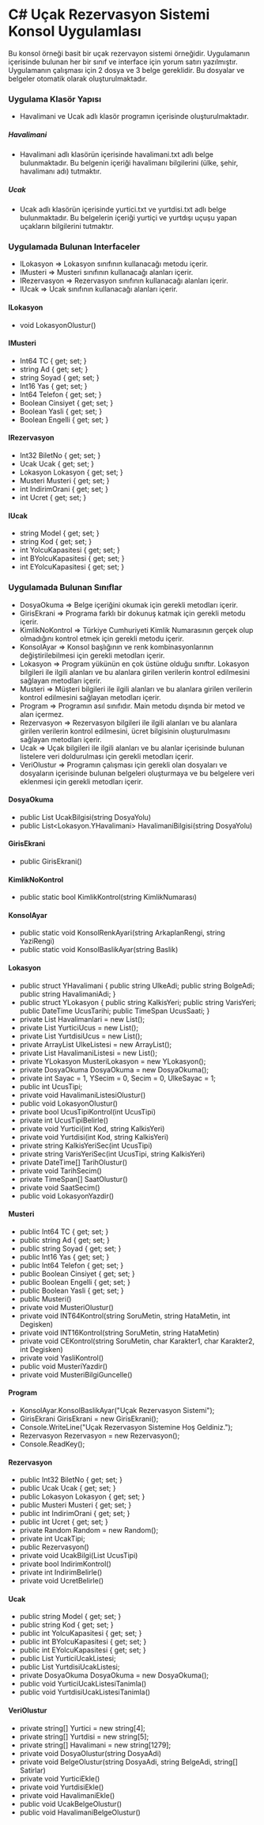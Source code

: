 # C# Uçak Rezervasyon Sistemi Konsol Uygulamlası

Bu konsol örneği basit bir uçak rezervayon sistemi örneğidir. Uygulamanın içerisinde bulunan her bir sınıf ve interface için yorum satırı yazılmıştır. Uygulamanın çalışması için 2 dosya ve 3 belge gereklidir. Bu dosyalar ve belgeler otomatik olarak oluşturulmaktadır.

### Uygulama Klasör Yapısı
* Havalimani ve Ucak adlı klasör programın içerisinde oluşturulmaktadır.

##### Havalimani
* Havalimani adlı klasörün içerisinde havalimani.txt adlı belge bulunmaktadır. Bu belgenin içeriği havalimanı bilgilerini (ülke, şehir, havalimanı adı) tutmaktır.

##### Ucak
* Ucak adlı klasörün içerisinde yurtici.txt ve yurtdisi.txt adlı belge bulunmaktadır. Bu belgelerin içeriği yurtiçi ve yurtdışı uçuşu yapan uçakların bilgilerini tutmaktır.

### Uygulamada Bulunan Interfaceler
* ILokasyon => Lokasyon sınıfının kullanacağı metodu içerir.
* IMusteri => Musteri sınıfının kullanacağı alanları içerir.
* IRezervasyon => Rezervasyon sınıfının kullanacağı alanları içerir.
* IUcak => Ucak sınıfının kullanacağı alanları içerir.

#### ILokasyon
* void LokasyonOlustur()

#### IMusteri
* Int64 TC { get; set; }
* string Ad { get; set; }
* string Soyad { get; set; }
* Int16 Yas { get; set; }
* Int64 Telefon { get; set; }
* Boolean Cinsiyet { get; set; }
* Boolean Yasli { get; set; }
* Boolean Engelli { get; set; }

#### IRezervasyon
* Int32 BiletNo { get; set; }
* Ucak Ucak { get; set; }
* Lokasyon Lokasyon { get; set; }
* Musteri Musteri { get; set; }
* int IndirimOrani { get; set; }
* int Ucret { get; set; }

#### IUcak
* string Model { get; set; }
* string Kod { get; set; }
* int YolcuKapasitesi { get; set; }
* int BYolcuKapasitesi { get; set; }
* int EYolcuKapasitesi { get; set; }

### Uygulamada Bulunan Sınıflar
* DosyaOkuma => Belge içeriğini okumak için gerekli metodları içerir.
* GirisEkrani => Programa farklı bir dokunuş katmak için gerekli metodu içerir.
* KimlikNoKontrol => Türkiye Cumhuriyeti Kimlik Numarasının gerçek olup olmadığını kontrol etmek için gerekli metodu içerir.
* KonsolAyar => Konsol başlığının ve renk kombinasyonlarının değiştirilebilmesi için gerekli metodları içerir.
* Lokasyon => Program yükünün en çok üstüne olduğu sınıftır. Lokasyon bilgileri ile ilgili alanları ve bu alanlara girilen verilerin kontrol edilmesini sağlayan metodları içerir.
* Musteri => Müşteri bilgileri ile ilgili alanları ve bu alanlara girilen verilerin kontrol edilmesini sağlayan metodları içerir.
* Program => Programın asıl sınıfıdır. Main metodu dışında bir metod ve alan içermez.
* Rezervasyon => Rezervasyon bilgileri ile ilgili alanları ve bu alanlara girilen verilerin kontrol edilmesini, ücret bilgisinin oluşturulmasını sağlayan metodları içerir.
* Ucak => Uçak bilgileri ile ilgili alanları ve bu alanlar içerisinde bulunan listelere veri doldurulması için gerekli metodları içerir.
* VeriOlustur => Programın çalışması için gerekli olan dosyaları ve dosyaların içerisinde bulunan belgeleri oluşturmaya ve bu belgelere veri eklenmesi için gerekli metodları içerir.

#### DosyaOkuma
* public List<Ucak> UcakBilgisi(string DosyaYolu)
* public List<Lokasyon.YHavalimani> HavalimaniBilgisi(string DosyaYolu)

#### GirisEkrani
* public GirisEkrani()

#### KimlikNoKontrol
* public static bool KimlikKontrol(string KimlikNumarası)

#### KonsolAyar
* public static void KonsolRenkAyari(string ArkaplanRengi, string YaziRengi)
* public static void KonsolBaslikAyar(string Baslik)

#### Lokasyon
* public struct YHavalimani { public string UlkeAdi; public string BolgeAdi; public string HavalimaniAdi; }
* public struct YLokasyon { public string KalkisYeri; public string VarisYeri; public DateTime UcusTarihi; public TimeSpan UcusSaati; }
* private List<YHavalimani> Havalimanlari = new List<YHavalimani>();
* private List<YHavalimani> YurticiUcus = new List<YHavalimani>();
* private List<YHavalimani> YurtdisiUcus = new List<YHavalimani>();
* private ArrayList UlkeListesi = new ArrayList();
* private List<YHavalimani> HavalimaniListesi = new List<YHavalimani>();
* private YLokasyon MusteriLokasyon = new YLokasyon();
* private DosyaOkuma DosyaOkuma = new DosyaOkuma();
* private int Sayac = 1, YSecim = 0, Secim = 0, UlkeSayac = 1;
* public int UcusTipi;
* private void HavalimaniListesiOlustur()
* public void LokasyonOlustur()
* private bool UcusTipiKontrol(int UcusTipi)
* private int UcusTipiBelirle()
* private void Yurtici(int Kod, string KalkisYeri)
* private void Yurtdisi(int Kod, string KalkisYeri)
* private string KalkisYeriSec(int UcusTipi)
* private string VarisYeriSec(int UcusTipi, string KalkisYeri)
* private DateTime[] TarihOlustur()
* private void TarihSecim()
* private TimeSpan[] SaatOlustur()
* private void SaatSecim()
* public void LokasyonYazdir()

#### Musteri
* public Int64 TC { get; set; }
* public string Ad { get; set; }
* public string Soyad { get; set; }
* public Int16 Yas { get; set; }
* public Int64 Telefon { get; set; }
* public Boolean Cinsiyet { get; set; }
* public Boolean Engelli { get; set; }
* public Boolean Yasli { get; set; }
* public Musteri()
* private void MusteriOlustur()
* private void INT64Kontrol(string SoruMetin, string HataMetin, int Degisken)
* private void INT16Kontrol(string SoruMetin, string HataMetin)
* private void CEKontrol(string SoruMetin, char Karakter1, char Karakter2, int Degisken)
* private void YasliKontrol()
* public void MusteriYazdir()
* private void MusteriBilgiGuncelle()

#### Program
* KonsolAyar.KonsolBaslikAyar("Uçak Rezervasyon Sistemi");
* GirisEkrani GirisEkrani = new GirisEkrani();
* Console.WriteLine("Uçak Rezervasyon Sistemine Hoş Geldiniz.");
* Rezervasyon Rezervasyon = new Rezervasyon();
* Console.ReadKey();

#### Rezervasyon
* public Int32 BiletNo { get; set; }
* public Ucak Ucak { get; set; }
* public Lokasyon Lokasyon { get; set; }
* public Musteri Musteri { get; set; }
* public int IndirimOrani { get; set; }
* public int Ucret { get; set; }
* private Random Random = new Random();
* private int UcakTipi;
* public Rezervasyon()
* private void UcakBilgi(List<Ucak> UcusTipi)
* private bool IndirimKontrol()
* private int IndirimBelirle()
* private void UcretBelirle()

#### Ucak
* public string Model { get; set; }
* public string Kod { get; set; }
* public int YolcuKapasitesi { get; set; }
* public int BYolcuKapasitesi { get; set; }
* public int EYolcuKapasitesi { get; set; }
* public List<Ucak> YurticiUcakListesi;
* public List<Ucak> YurtdisiUcakListesi;
* private DosyaOkuma DosyaOkuma = new DosyaOkuma();
* public void YurticiUcakListesiTanimla()
* public void YurtdisiUcakListesiTanimla()

#### VeriOlustur
* private string[] Yurtici = new string[4];
* private string[] Yurtdisi = new string[5];
* private string[] Havalimani = new string[1279];
* private void DosyaOlustur(string DosyaAdi)
* private void BelgeOlustur(string DosyaAdi, string BelgeAdi, string[] Satirlar)
* private void YurticiEkle()
* private void YurtdisiEkle()
* private void HavalimaniEkle()
* public void UcakBelgeOlustur()
* public void HavalimaniBelgeOlustur()